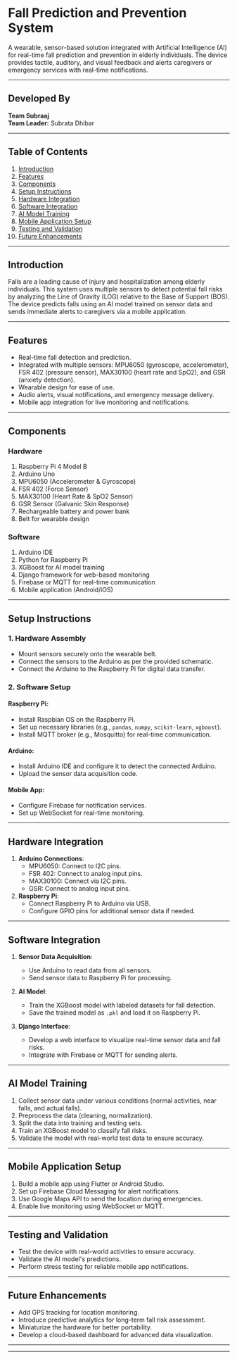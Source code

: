 # **Fall Prediction and Prevention System**
A wearable, sensor-based solution integrated with Artificial Intelligence (AI) for real-time fall prediction and prevention in elderly individuals. The device provides tactile, auditory, and visual feedback and alerts caregivers or emergency services with real-time notifications.

---

## **Developed By**
**Team Subraaj**  
**Team Leader:** Subrata Dhibar

---

## **Table of Contents**
1. [Introduction](#introduction)
2. [Features](#features)
3. [Components](#components)
4. [Setup Instructions](#setup-instructions)
5. [Hardware Integration](#hardware-integration)
6. [Software Integration](#software-integration)
7. [AI Model Training](#ai-model-training)
8. [Mobile Application Setup](#mobile-application-setup)
9. [Testing and Validation](#testing-and-validation)
10. [Future Enhancements](#future-enhancements)

---

## **Introduction**
Falls are a leading cause of injury and hospitalization among elderly individuals. This system uses multiple sensors to detect potential fall risks by analyzing the Line of Gravity (LOG) relative to the Base of Support (BOS). The device predicts falls using an AI model trained on sensor data and sends immediate alerts to caregivers via a mobile application.

---

## **Features**
- Real-time fall detection and prediction.
- Integrated with multiple sensors: MPU6050 (gyroscope, accelerometer), FSR 402 (pressure sensor), MAX30100 (heart rate and SpO2), and GSR (anxiety detection).
- Wearable design for ease of use.
- Audio alerts, visual notifications, and emergency message delivery.
- Mobile app integration for live monitoring and notifications.

---

## **Components**
### **Hardware**
1. Raspberry Pi 4 Model B
2. Arduino Uno
3. MPU6050 (Accelerometer & Gyroscope)
4. FSR 402 (Force Sensor)
5. MAX30100 (Heart Rate & SpO2 Sensor)
6. GSR Sensor (Galvanic Skin Response)
7. Rechargeable battery and power bank
8. Belt for wearable design

### **Software**
1. Arduino IDE
2. Python for Raspberry Pi
3. XGBoost for AI model training
4. Django framework for web-based monitoring
5. Firebase or MQTT for real-time communication
6. Mobile application (Android/iOS)

---

## **Setup Instructions**
### 1. **Hardware Assembly**
- Mount sensors securely onto the wearable belt.
- Connect the sensors to the Arduino as per the provided schematic.
- Connect the Arduino to the Raspberry Pi for digital data transfer.

### 2. **Software Setup**
#### Raspberry Pi:
- Install Raspbian OS on the Raspberry Pi.
- Set up necessary libraries (e.g., `pandas`, `numpy`, `scikit-learn`, `xgboost`).
- Install MQTT broker (e.g., Mosquitto) for real-time communication.

#### Arduino:
- Install Arduino IDE and configure it to detect the connected Arduino.
- Upload the sensor data acquisition code.

#### Mobile App:
- Configure Firebase for notification services.
- Set up WebSocket for real-time monitoring.

---

## **Hardware Integration**
1. **Arduino Connections**:
   - MPU6050: Connect to I2C pins.
   - FSR 402: Connect to analog input pins.
   - MAX30100: Connect via I2C pins.
   - GSR: Connect to analog input pins.
2. **Raspberry Pi**:
   - Connect Raspberry Pi to Arduino via USB.
   - Configure GPIO pins for additional sensor data if needed.

---

## **Software Integration**
1. **Sensor Data Acquisition**:
   - Use Arduino to read data from all sensors.
   - Send sensor data to Raspberry Pi for processing.

2. **AI Model**:
   - Train the XGBoost model with labeled datasets for fall detection.
   - Save the trained model as `.pkl` and load it on Raspberry Pi.

3. **Django Interface**:
   - Develop a web interface to visualize real-time sensor data and fall risks.
   - Integrate with Firebase or MQTT for sending alerts.

---

## **AI Model Training**
1. Collect sensor data under various conditions (normal activities, near falls, and actual falls).
2. Preprocess the data (cleaning, normalization).
3. Split the data into training and testing sets.
4. Train an XGBoost model to classify fall risks.
5. Validate the model with real-world test data to ensure accuracy.

---

## **Mobile Application Setup**
1. Build a mobile app using Flutter or Android Studio.
2. Set up Firebase Cloud Messaging for alert notifications.
3. Use Google Maps API to send the location during emergencies.
4. Enable live monitoring using WebSocket or MQTT.

---

## **Testing and Validation**
- Test the device with real-world activities to ensure accuracy.
- Validate the AI model's predictions.
- Perform stress testing for reliable mobile app notifications.

---

## **Future Enhancements**
- Add GPS tracking for location monitoring.
- Introduce predictive analytics for long-term fall risk assessment.
- Miniaturize the hardware for better portability.
- Develop a cloud-based dashboard for advanced data visualization.

---


---
